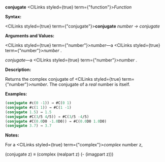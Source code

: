 **conjugate** <ClLinks styled={true} term={"function"}><i>Function</i></ClLinks> 



**Syntax:** 



<ClLinks styled={true} term={"conjugate"}><b>conjugate</b></ClLinks> *number → conjugate* 



**Arguments and Values:** 



<ClLinks styled={true} term={"number"}><i>number</i></ClLinks>—a <ClLinks styled={true} term={"number"}><i>number</i></ClLinks> . 



*conjugate*—a <ClLinks styled={true} term={"number"}><i>number</i></ClLinks> . 



**Description:** 



Returns the complex conjugate of <ClLinks styled={true} term={"number"}><i>number</i></ClLinks>. The conjugate of a *real* number is itself. 



 



 



**Examples:**
```lisp
(conjugate #c(0 -1)) → #C(0 1) 
(conjugate #c(1 1)) → #C(1 -1) 
(conjugate 1.5) → 1.5 
(conjugate #C(3/5 4/5)) → #C(3/5 -4/5) 
(conjugate #C(0.0D0 -1.0D0)) → #C(0.0D0 1.0D0) 
(conjugate 3.7) → 3.7 
```
**Notes:** 



For a <ClLinks styled={true} term={"complex"}><i>complex</i></ClLinks> number z, 



(conjugate z) *≡* (complex (realpart z) (- (imagpart z))) 



